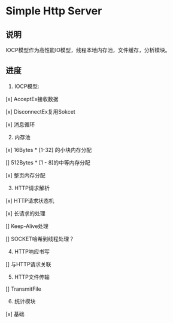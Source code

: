 # Simple Http Server

## 说明

IOCP模型作为高性能IO模型，线程本地内存池，文件缓存，分析模块。

## 进度

1. IOCP模型:

[x] AcceptEx接收数据

[x] DisconnectEx复用Sokcet

[x] 消息循环 

2. 内存池

[x] 16Bytes * [1-32] 的小块内存分配

[] 512Bytes * [1 - 8]的中等内存分配

[x] 整页内存分配

3. HTTP请求解析

[x] HTTP请求状态机

[x] 长请求的处理

[] Keep-Alive处理

[] SOCKET哈希到线程处理？

4. HTTP响应书写

[] 与HTTP请求关联

5. HTTP文件传输

[] TransmitFile

6. 统计模块

[x] 基础